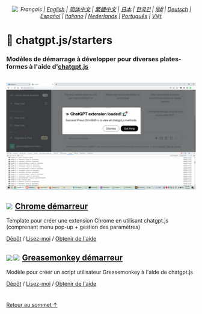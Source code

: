 <div align="center">

###### <a href="https://github.com/kudoai/chatgpt.js/tree/main/starters/docs"><img height=15 style="margin: 0 3px -2px" src="https://raw.githubusercontent.com/kudoai/chatgpt.js/0fc3060273fcff77d3e2ff968d5c74acdab62beb/media/images/icons/earth-americas-icon32.svg"></a> Français | <a href="../..#readme">English</a> | <a href="../zh-cn#readme">简体中文</a> | <a href="../zh-tw#readme">繁體中文</a> | <a href="../ja#readme">日本</a> | <a href="../ko#readme">한국인</a> | <a href="../hi#readme">हिंदी</a> | <a href="../de#readme">Deutsch</a> | <a href="../es#readme">Español</a> | <a href="../it#readme">Italiano</a> | <a href="../nl#readme">Nederlands</a> | <a href="../pt#readme">Português</a> | <a href="../vi#readme">Việt</a>

</div>

# 🚀 chatgpt.js/starters

### Modèles de démarrage à développer pour diverses plates-formes à l'aide d'<a href="https://github.com/kudoai/chatgpt.js">chatgpt.js</a>

<br>

<img src="../../chrome/media/images/screenshots/extension-loaded.png">

<h2><a href="../../chrome"><img style="margin: 0 2px -1px 0" height=18 src="https://www.google.com/chrome/static/images/favicons/apple-icon-60x60.png"></a> <a href="../../chrome">Chrome démarreur</a></h2>

Template pour créer une extension Chrome en utilisant chatgpt.js (comprenant menu pop-up + gestion des paramètres)

[Dépôt](https://github.com/kudoai/chatgpt.js-chrome-starter) / [Lisez-moi](../../chrome/docs/fr#readme) / [Obtenir de l'aide](https://github.com/kudoai/chatgpt.js-chrome-starter/issues)

<h2><a href="../../greasemonkey"><img style="margin: 0 2px -0.065rem 0" height=19 src="https://raw.githubusercontent.com/kudoai/chatgpt.js/main/starters/media/images/icons/tampermonkey-icon28.png"><img style="margin: 0 2px -0.035rem 1px" height=19.5 src="https://raw.githubusercontent.com/kudoai/chatgpt.js/main/starters/media/images/icons/violentmonkey-icon100.png"></a> <a href="../../greasemonkey">Greasemonkey démarreur</a></h2>

Modèle pour créer un script utilisateur Greasemonkey à l'aide de chatgpt.js

[Dépôt](https://github.com/kudoai/chatgpt.js-greasemonkey-starter) / [Lisez-moi](../../greasemonkey#readme) / [Obtenir de l'aide](https://github.com/kudoai/chatgpt.js-greasemonkey-starter/issues)

#

[Retour au sommet ↑](#)
